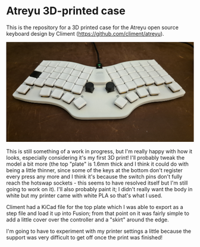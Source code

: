 # Atreyu 3D-printed case

This is the repository for a 3D printed case for the Atreyu open source keyboard design by Climent (https://github.com/climent/atreyu).

![Atreyu 3Dp case](case_img.jpg)

This is still something of a work in progress, but I'm really happy with how it looks, especially considering it's my first 3D print! I'll probably tweak the model a bit more (the top "plate" is 1.6mm thick and I think it could do with being a little thinner, since some of the keys at the bottom don't register every press any more and I think it's because the switch pins don't fully reach the hotswap sockets - this seems to have resolved itself but I'm still going to work on it). I'll also probably paint it; I didn't really want the body in white but my printer came with white PLA so that's what I used.

Climent had a KiCad file for the top plate which I was able to export as a step file and load it up into Fusion; from that point on it was fairly simple to add a little cover over the controller and a "skirt" around the edge.

I'm going to have to experiment with my printer settings a little because the support was very difficult to get off once the print was finished!
